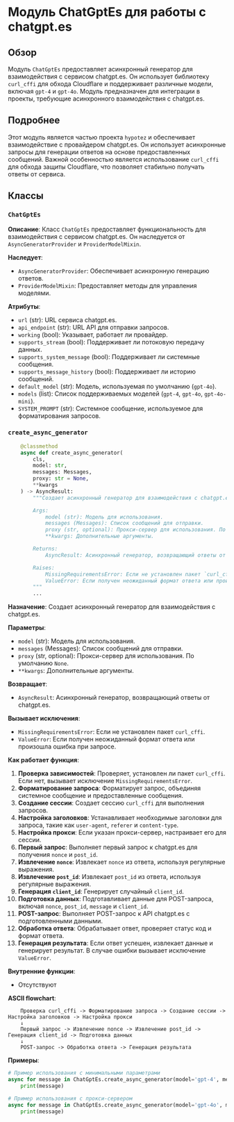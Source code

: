 # Модуль ChatGptEs для работы с chatgpt.es
## Обзор

Модуль `ChatGptEs` предоставляет асинхронный генератор для взаимодействия с сервисом chatgpt.es. Он использует библиотеку `curl_cffi` для обхода Cloudflare и поддерживает различные модели, включая `gpt-4` и `gpt-4o`. Модуль предназначен для интеграции в проекты, требующие асинхронного взаимодействия с chatgpt.es.

## Подробнее

Этот модуль является частью проекта `hypotez` и обеспечивает взаимодействие с провайдером chatgpt.es. Он использует асинхронные запросы для генерации ответов на основе предоставленных сообщений. Важной особенностью является использование `curl_cffi` для обхода защиты Cloudflare, что позволяет стабильно получать ответы от сервиса.

## Классы

### `ChatGptEs`

**Описание**: Класс `ChatGptEs` предоставляет функциональность для взаимодействия с сервисом chatgpt.es. Он наследуется от `AsyncGeneratorProvider` и `ProviderModelMixin`.

**Наследует**:
- `AsyncGeneratorProvider`: Обеспечивает асинхронную генерацию ответов.
- `ProviderModelMixin`: Предоставляет методы для управления моделями.

**Атрибуты**:
- `url` (str): URL сервиса chatgpt.es.
- `api_endpoint` (str): URL API для отправки запросов.
- `working` (bool): Указывает, работает ли провайдер.
- `supports_stream` (bool): Поддерживает ли потоковую передачу данных.
- `supports_system_message` (bool): Поддерживает ли системные сообщения.
- `supports_message_history` (bool): Поддерживает ли историю сообщений.
- `default_model` (str): Модель, используемая по умолчанию (`gpt-4o`).
- `models` (list): Список поддерживаемых моделей (`gpt-4`, `gpt-4o`, `gpt-4o-mini`).
- `SYSTEM_PROMPT` (str): Системное сообщение, используемое для форматирования запросов.

### `create_async_generator`

```python
    @classmethod
    async def create_async_generator(
        cls,
        model: str,
        messages: Messages,
        proxy: str = None,
        **kwargs
    ) -> AsyncResult:
        """Создает асинхронный генератор для взаимодействия с chatgpt.es.

        Args:
            model (str): Модель для использования.
            messages (Messages): Список сообщений для отправки.
            proxy (str, optional): Прокси-сервер для использования. По умолчанию `None`.
            **kwargs: Дополнительные аргументы.

        Returns:
            AsyncResult: Асинхронный генератор, возвращающий ответы от chatgpt.es.

        Raises:
            MissingRequirementsError: Если не установлен пакет `curl_cffi`.
            ValueError: Если получен неожиданный формат ответа или произошла ошибка при запросе.
        """
        ...
```

**Назначение**: Создает асинхронный генератор для взаимодействия с chatgpt.es.

**Параметры**:
- `model` (str): Модель для использования.
- `messages` (Messages): Список сообщений для отправки.
- `proxy` (str, optional): Прокси-сервер для использования. По умолчанию `None`.
- `**kwargs`: Дополнительные аргументы.

**Возвращает**:
- `AsyncResult`: Асинхронный генератор, возвращающий ответы от chatgpt.es.

**Вызывает исключения**:
- `MissingRequirementsError`: Если не установлен пакет `curl_cffi`.
- `ValueError`: Если получен неожиданный формат ответа или произошла ошибка при запросе.

**Как работает функция**:

1. **Проверка зависимостей**: Проверяет, установлен ли пакет `curl_cffi`. Если нет, вызывает исключение `MissingRequirementsError`.
2. **Форматирование запроса**: Форматирует запрос, объединяя системное сообщение и предоставленные сообщения.
3. **Создание сессии**: Создает сессию `curl_cffi` для выполнения запросов.
4. **Настройка заголовков**: Устанавливает необходимые заголовки для запроса, такие как `user-agent`, `referer` и `content-type`.
5. **Настройка прокси**: Если указан прокси-сервер, настраивает его для сессии.
6. **Первый запрос**: Выполняет первый запрос к chatgpt.es для получения `nonce` и `post_id`.
7. **Извлечение `nonce`**: Извлекает `nonce` из ответа, используя регулярные выражения.
8. **Извлечение `post_id`**: Извлекает `post_id` из ответа, используя регулярные выражения.
9. **Генерация `client_id`**: Генерирует случайный `client_id`.
10. **Подготовка данных**: Подготавливает данные для POST-запроса, включая `nonce`, `post_id`, `message` и `client_id`.
11. **POST-запрос**: Выполняет POST-запрос к API chatgpt.es с подготовленными данными.
12. **Обработка ответа**: Обрабатывает ответ, проверяет статус код и формат ответа.
13. **Генерация результата**: Если ответ успешен, извлекает данные и генерирует результат. В случае ошибки вызывает исключение `ValueError`.

**Внутренние функции**:
- Отсутствуют

**ASCII flowchart**:

```
    Проверка curl_cffi -> Форматирование запроса -> Создание сессии -> Настройка заголовков -> Настройка прокси
    ↓
    Первый запрос -> Извлечение nonce -> Извлечение post_id -> Генерация client_id -> Подготовка данных
    ↓
    POST-запрос -> Обработка ответа -> Генерация результата
```

**Примеры**:

```python
# Пример использования с минимальными параметрами
async for message in ChatGptEs.create_async_generator(model='gpt-4', messages=[{'role': 'user', 'content': 'Hello'}]):
    print(message)

# Пример использования с прокси-сервером
async for message in ChatGptEs.create_async_generator(model='gpt-4o', messages=[{'role': 'user', 'content': 'Как дела?'}], proxy='http://proxy.example.com:8080'):
    print(message)
```